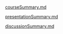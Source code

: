 [courseSummary.md](https://github.com/briankim113/RobotaPsyche/blob/main/25april/courseSummary.md)

[presentationSummary.md](https://github.com/briankim113/RobotaPsyche/blob/main/25april/presentationSummary.md)

[discussionSummary.md](https://github.com/briankim113/RobotaPsyche/blob/main/25april/discussionSummary.md)
